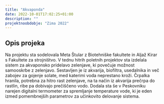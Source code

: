 ```yaml
---
title: "Akvaponda"
date: 2022-10-01T17:02:25+01:00
description: ""
projektnoobdobje: "Zima 2022"
---
```

## Opis projeka
Na projektu sta sodelovala Meta Štular z Biotehniške fakultete in Aljaž Kirar s Fakultete za strojništvo. V tednu hitrih poletnih projektov sta izdelala sistem za akvaponsko pridelavo zelenjave, ki povečuje možnost samooskrbe z zelenjavo. Sestavljen je iz akvarija, biofiltra, usedalnika in več zabojev za gojenje solate, med katerimi voda neprestano kroži. Črpalka hranila, potrebna za hitro rast zelenjave, na ta način iz akvarija prečrpa do rastlin, ribe pa dobivajo prečiščeno vodo. Dodala sta še v Peskovniku narejen digitalni termometer za spremljanje temperature vode, ki je eden izmed pomembnejših parametrov za učinkovito delovanje sistema.